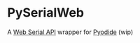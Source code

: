 # PySerialWeb
A [Web Serial API](https://developer.mozilla.org/en-US/docs/Web/API/Web_Serial_API) wrapper for [Pyodide](https://github.com/pyodide/pyodide) (wip)
